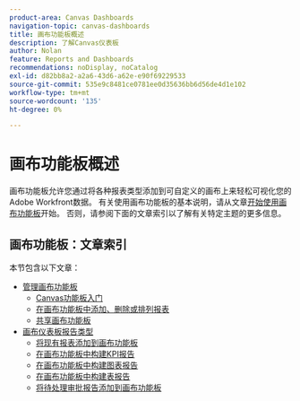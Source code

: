 ```yaml
---
product-area: Canvas Dashboards
navigation-topic: canvas-dashboards
title: 画布功能板概述
description: 了解Canvas仪表板
author: Nolan
feature: Reports and Dashboards
recommendations: noDisplay, noCatalog
exl-id: d82bb8a2-a2a6-43d6-a62e-e90f69229533
source-git-commit: 535e9c8481ce0781ee0d35636bb6d56de4d1e102
workflow-type: tm+mt
source-wordcount: '135'
ht-degree: 0%

---
```


# 画布功能板概述

画布功能板允许您通过将各种报表类型添加到可自定义的画布上来轻松可视化您的Adobe Workfront数据。 有关使用画布功能板的基本说明，请从文章[开始使用画布功能板](/help/quicksilver/reports-and-dashboards/canvas-dashboards/manage-canvas-dashboards/get-started-canvas-dashboards.md)开始。 否则，请参阅下面的文章索引以了解有关特定主题的更多信息。

## 画布功能板：文章索引

本节包含以下文章：

* [管理画布功能板](/help/quicksilver/reports-and-dashboards/canvas-dashboards/manage-canvas-dashboards/manage-canvas-dashboards.md)
   * [Canvas功能板入门](/help/quicksilver/reports-and-dashboards/canvas-dashboards/manage-canvas-dashboards/get-started-canvas-dashboards.md)
   * [在画布功能板中添加、删除或排列报表](/help/quicksilver/reports-and-dashboards/canvas-dashboards/manage-canvas-dashboards/add-remove-arrange-reports.md)
   * [共享画布功能板](/help/quicksilver/reports-and-dashboards/canvas-dashboards/manage-canvas-dashboards/share-canvas-dashboard.md)
* [画布仪表板报告类型](/help/quicksilver/reports-and-dashboards/canvas-dashboards/report-types/report-types-overview.md)
   * [将现有报表添加到画布功能板](/help/quicksilver/reports-and-dashboards/canvas-dashboards/report-types/add-existing-report.md)
   * [在画布功能板中构建KPI报告](/help/quicksilver/reports-and-dashboards/canvas-dashboards/report-types/build-kpi-report.md)
   * [在画布功能板中构建图表报告](/help/quicksilver/reports-and-dashboards/canvas-dashboards/report-types/build-chart-report.md)
   * [在画布功能板中构建表报告](/help/quicksilver/reports-and-dashboards/canvas-dashboards/report-types/build-table-report.md)
   * [将待处理审批报告添加到画布功能板](/help/quicksilver/reports-and-dashboards/canvas-dashboards/report-types/add-pending-approvals-report.md)

